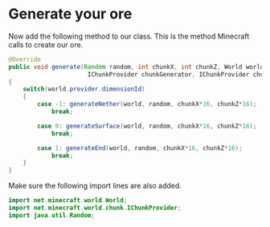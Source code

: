 # Generate your ore

Now add the following method to our class. This is the method Minecraft calls to create our ore. 

```java
@Override
public void generate(Random random, int chunkX, int chunkZ, World world,
                      IChunkProvider chunkGenerator, IChunkProvider chunkProvider)
{
    switch(world.provider.dimensionId)
    {
        case -1: generateNether(world, random, chunkX*16, chunkZ*16);
            break;

        case 0: generateSurface(world, random, chunkX*16, chunkZ*16);
            break;

        case 1: generateEnd(world, random, chunkX*16, chunkZ*16);
            break;
    }
}
```

Make sure the following import lines are also added.

```java
import net.minecraft.world.World;
import net.minecraft.world.chunk.IChunkProvider;
import java.util.Random;
```